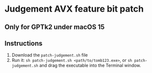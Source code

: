 # Judgement AVX feature bit patch

## **Only for GPTk2 under macOS 15**

## Instructions

1. Download the `patch-judgement.sh` file
2. Run it: `sh patch-judgement.sh <path/to/tomb123.exe>`, or `sh patch-judgement.sh` and drag the executable into the Terminal window.